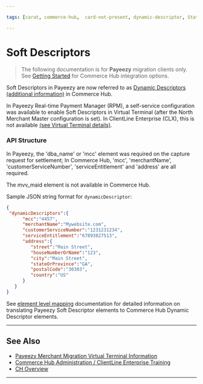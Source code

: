 ```yaml
---

tags: [carat, commerce-hub,  card-not-present, dynamic-descriptor, Statement-Descriptor, Merchant-Descriptor, Merchant-Details, Soft-Descriptor, Hard-Descriptor, payeezy]

---
```


# Soft Descriptors

<!-- theme: danger -->
>  The following documentation is for **Payeezy** migration clients only. See [Getting Started](?path=docs/Getting-Started/Getting-Started-General.md) for Commerce Hub integration options.

Soft Descriptors in Payeezy are now referred to as [Dynamic Descriptors (additional information)](?path=docs/Resources/Guides/Dynamic-Descriptor.md) in Commerce Hub. 

In Payeezy Real-time Payment Manager (RPM), a self-service configuration was available to enable Soft Descriptors in Virtual Terminal (after the North Merchant Master configuration is set). In ClientLine Enterprise (CLX), this is not available [(see Virtual Terminal details)](?path=docs/Resources/Guides/Payeezy/Payeezy-Migration-ExtendedCoreVT.md).

### API Structure

In Payeezy, the 'dba_name' or 'mcc' element was required on the capture request for settlement; In Commerce Hub, 'mcc', 'merchantName', 'customerServiceNumber', 'serviceEntitlement' and 'address' are all required. 

The mvv_maid element is not available in Commerce Hub.

Sample JSON string format for `dynamicDescriptor`:

```json
{
 "dynamicDescriptors":{
      "mcc":"4457",
      "merchantName":"Mywebsite.com",
      "customerServiceNumber":"1231231234",
      "serviceEntitlement":"67893827513",
      "address":{
         "street":"Main Street",
         "houseNumberOrName":"123",
         "city":"Main Street",
         "stateOrProvince":"GA",
         "postalCode":"30303",
         "country":"US"
      }
   }
}
```

See [element level mapping](?path=docs/Resources/Guides/Payeezy/Payeezy-Migration-ExtendedTechnicalAPI.md) documentation for detailed information on translating Payeezy Soft Descriptor elements to Commerce Hub Dynamic Descriptor elements.

---

## See Also

- [Payeezy Merchant Migration Virtual Terminal Information](?path=docs/Resources/Guides/Payeezy/Payeezy-Migration-ExtendedCoreVT.md)
- [Commerce Hub Administration / ClientLine Enterprise Training](https://fiserv.cloudguides.com/en-us/guides/ClientLine%20Enterprise%20from%20Fiserv)
- [CH Overview](?path=docs/Getting-Started/Getting-Started-General.md)

---
